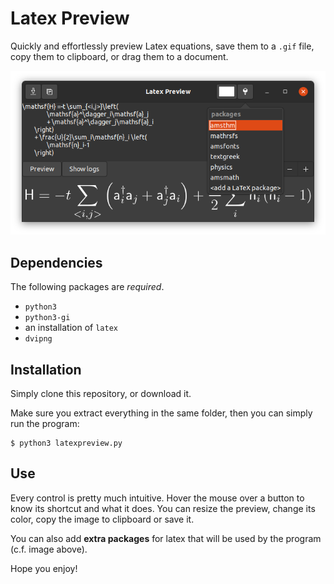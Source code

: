 # Latex Preview

Quickly and effortlessly preview Latex equations, save them to a `.gif`
file, copy them to clipboard, or drag them to a document.

![screenshot in Ubuntu 20.04](screenshot.png)

## Dependencies

The following packages are _required_.
* `python3`
* `python3-gi`
* an installation of `latex`
* `dvipng`

## Installation

Simply clone this repository, or download it.

Make sure you extract everything in the same folder, then you can 
simply run the program:
```shell
$ python3 latexpreview.py
```

## Use

Every control is pretty much intuitive. Hover the mouse over a button
to know its shortcut and what it does. You can resize the preview, 
change its color, copy the image to clipboard or save it.

You can also add __extra packages__ for latex that will be used by the
program (c.f. image above).

Hope you enjoy!
